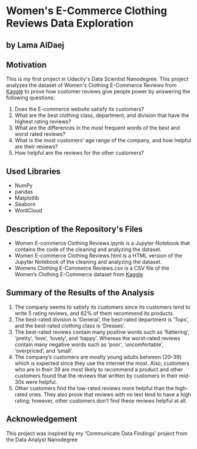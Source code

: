# Women's E-Commerce Clothing Reviews Data Exploration
## by Lama AlDaej


## Motivation
This is my first project in Udacity's Data Scientist Nanodegree. This project analyzes the dataset of Women's Clothing E-Commerce Reviews from [Kaggle](https://www.kaggle.com/nicapotato/womens-ecommerce-clothing-reviews/version/1) to prove how customer reviews give people power by answering the following questions:
1. Does the E-commerce website satisfy its customers?
2. What are the best clothing class, department, and division that have the highest rating reviews?
3. What are the differences in the most frequent words of the best and worst rated reviews?
4. What is the most customers’ age range of the company, and how helpful are their reviews?
5. How helpful are the reviews for the other customers?

## Used Libraries
- NumPy
- pandas
- Matplotlib
- Seaborn
- WordCloud



## Description of the Repository's Files
- Women E-commerce Clothing Reviews.ipynb is a Jupyter Notebook that contains the code of the cleaning and analyzing the dataset.
- Women E-commerce Clothing Reviews.html is a HTML version of the Jupyter Notebook of the cleaning and analyzing the dataset.
- Womens Clothing E-Commerce Reviews.csv is a CSV file of the Women’s Clothing E-Commerce dataset from [Kaggle](https://www.kaggle.com/nicapotato/womens-ecommerce-clothing-reviews/version/1).

## Summary of the Results of the Analysis
1. The company seems to satisfy its customers since its customers tend to write 5 rating reviews, and 82% of them recommend its products.
2. The best-rated division is ‘General’, the best-rated department is ‘Tops’, and the best-rated clothing class is ‘Dresses’.
3. The best-rated reviews contain many positive words such as ‘flattering’, ‘pretty’, ‘love’, ‘lovely’, and ‘happy’. Whereas the worst-rated reviews contain many negative words such as ‘poor’, ‘uncomfortable’, ‘overpriced’, and ‘small’.
4. The company’s customers are mostly young adults between (20–39) which is expected since they use the internet the most. Also, customers who are in their 39 are most likely to recommend a product and other customers found that the reviews that written by customers in their mid-30s were helpful.
5. Other customers find the low-rated reviews more helpful than the high-rated ones. They also prove that reviews with no text tend to have a high rating; however, other customers don’t find these reviews helpful at all.

## Acknowledgement
This project was inspired by my 'Communicate Data Findings' project from the Data Analyst Nanodegree
